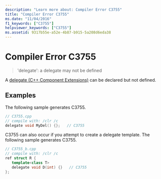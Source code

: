 ```yaml
---
description: "Learn more about: Compiler Error C3755"
title: "Compiler Error C3755"
ms.date: "11/04/2016"
f1_keywords: ["C3755"]
helpviewer_keywords: ["C3755"]
ms.assetid: 9317b55e-a52e-4b87-b915-5a208d6eda38
---
```

# Compiler Error C3755

> 'delegate': a delegate may not be defined

A [delegate  (C++ Component Extensions)](../../extensions/delegate-cpp-component-extensions.md) can be declared but not defined.

## Examples

The following sample generates C3755.

```cpp
// C3755.cpp
// compile with: /clr /c
delegate void MyDel() {};   // C3755
```

C3755 can also occur if you attempt to create a delegate template. The following sample generates C3755.

```cpp
// C3755_b.cpp
// compile with: /clr /c
ref struct R {
   template<class T>
   delegate void D(int) {}   // C3755
};
```

